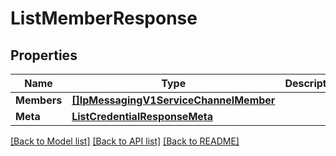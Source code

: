 # ListMemberResponse

## Properties

Name | Type | Description | Notes
------------ | ------------- | ------------- | -------------
**Members** | [**[]IpMessagingV1ServiceChannelMember**](ip_messaging.v1.service.channel.member.md) |  | [optional] 
**Meta** | [**ListCredentialResponseMeta**](ListCredentialResponse_meta.md) |  | [optional] 

[[Back to Model list]](../README.md#documentation-for-models) [[Back to API list]](../README.md#documentation-for-api-endpoints) [[Back to README]](../README.md)



